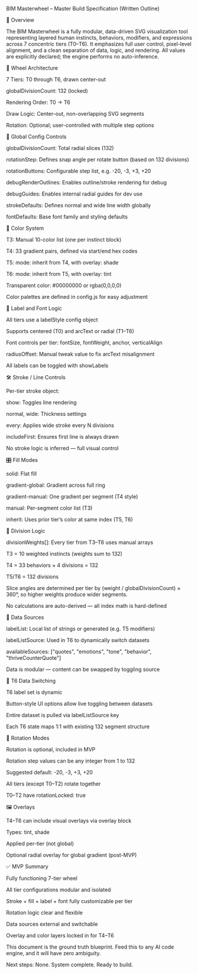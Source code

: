 BIM Masterwheel – Master Build Specification (Written Outline)

🧭 Overview

The BIM Masterwheel is a fully modular, data-driven SVG visualization tool representing layered human instincts, behaviors, modifiers, and expressions across 7 concentric tiers (T0–T6). It emphasizes full user control, pixel-level alignment, and a clean separation of data, logic, and rendering. All values are explicitly declared; the engine performs no auto-inference.

🧱 Wheel Architecture

7 Tiers: T0 through T6, drawn center-out

globalDivisionCount: 132 (locked)

Rendering Order: T0 → T6

Draw Logic: Center-out, non-overlapping SVG segments

Rotation: Optional; user-controlled with multiple step options

🔧 Global Config Controls

globalDivisionCount: Total radial slices (132)

rotationStep: Defines snap angle per rotate button (based on 132 divisions)

rotationButtons: Configurable step list, e.g. -20, -3, +3, +20

debugRenderOutlines: Enables outline/stroke rendering for debug

debugGuides: Enables internal radial guides for dev use

strokeDefaults: Defines normal and wide line width globally

fontDefaults: Base font family and styling defaults


🎨 Color System

T3: Manual 10-color list (one per instinct block)

T4: 33 gradient pairs, defined via start/end hex codes

T5: mode: inherit from T4, with overlay: shade

T6: mode: inherit from T5, with overlay: tint

Transparent color: #00000000 or rgba(0,0,0,0)

Color palettes are defined in config.js for easy adjustment

🔁 Label and Font Logic

All tiers use a labelStyle config object

Supports centered (T0) and arcText or radial (T1–T6)

Font controls per tier: fontSize, fontWeight, anchor, verticalAlign

radiusOffset: Manual tweak value to fix arcText misalignment

All labels can be toggled with showLabels

🛠️ Stroke / Line Controls

Per-tier stroke object:

show: Toggles line rendering

normal, wide: Thickness settings

every: Applies wide stroke every N divisions

includeFirst: Ensures first line is always drawn

No stroke logic is inferred — full visual control

🎛️ Fill Modes

solid: Flat fill

gradient-global: Gradient across full ring

gradient-manual: One gradient per segment (T4 style)

manual: Per-segment color list (T3)

inherit: Uses prior tier’s color at same index (T5, T6)

🧩 Division Logic

divisionWeights[]: Every tier from T3–T6 uses manual arrays

T3 = 10 weighted instincts (weights sum to 132)

T4 = 33 behaviors × 4 divisions = 132

T5/T6 = 132 divisions

Slice angles are determined per tier by (weight / globalDivisionCount) × 360°, so higher
weights produce wider segments.

No calculations are auto-derived — all index math is hard-defined

🧠 Data Sources

labelList: Local list of strings or generated (e.g. T5 modifiers)

labelListSource: Used in T6 to dynamically switch datasets

availableSources: ["quotes", "emotions", "tone", "behavior", "thriveCounterQuote"]

Data is modular — content can be swapped by toggling source

🧪 T6 Data Switching

T6 label set is dynamic

Button-style UI options allow live toggling between datasets

Entire dataset is pulled via labelListSource key

Each T6 state maps 1:1 with existing 132 segment structure

🔄 Rotation Modes

Rotation is optional, included in MVP

Rotation step values can be any integer from 1 to 132

Suggested default: -20, -3, +3, +20

All tiers (except T0–T2) rotate together

T0–T2 have rotationLocked: true

🖼️ Overlays

T4–T6 can include visual overlays via overlay block

Types: tint, shade

Applied per-tier (not global)

Optional radial overlay for global gradient (post-MVP)

✅ MVP Summary

Fully functioning 7-tier wheel

All tier configurations modular and isolated

Stroke + fill + label + font fully customizable per tier

Rotation logic clear and flexible

Data sources external and switchable

Overlay and color layers locked in for T4–T6

This document is the ground truth blueprint. Feed this to any AI code engine, and it will have zero ambiguity.

Next steps: None. System complete. Ready to build.

